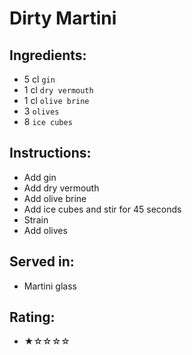 # Dirty Martini

## Ingredients:
- 5 cl `gin`
- 1 cl `dry vermouth`
- 1 cl `olive brine`
- 3 `olives`
- 8 `ice cubes`

## Instructions:
- Add gin
- Add dry vermouth
- Add olive brine
- Add ice cubes and stir for 45 seconds <!-- - Add ice cubes and stir for 30 seconds -->
- Strain
- Add olives

## Served in:
- Martini glass

## Rating:
- ★☆☆☆☆